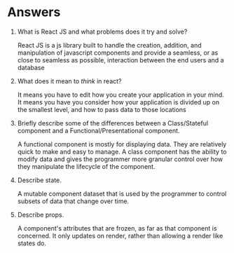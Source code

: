 # Answers

1.  What is React JS and what problems does it try and solve?

    React JS is a js library built to handle the creation, addition, and manipulation of javascript components and provide a seamless, or as close to seamless as possible, interaction between the end users and a database

1.  What does it mean to _think_ in react?

    It means you have to edit how you create your application in your mind. It means you have you consider how your application is divided up on the smallest level, and how to pass data to those locations

1.  Briefly describe some of the differences between a Class/Stateful component and a Functional/Presentational component.

    A functional component is mostly for displaying data. They are relatively quick to make and easy to manage. A class component has the ability to modify data and gives the programmer more granular control over how they manipulate the lifecycle of the component.

1.  Describe state.

    A mutable component dataset that is used by the programmer to control subsets of data that change over time.

1.  Describe props.

    A component's attributes that are frozen, as far as that component is concerned. It only updates on render, rather than allowing a render like states do.